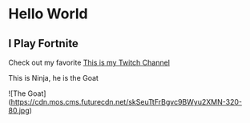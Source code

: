 # Hello World

## I Play Fortnite

Check out my favorite [This is my Twitch Channel](https://www.twitch.tv/dallas_crowley/)

<p> This is Ninja, he is the Goat </p>

![The Goat]
(https://cdn.mos.cms.futurecdn.net/skSeuTtFrBgvc9BWyu2XMN-320-80.jpg)

